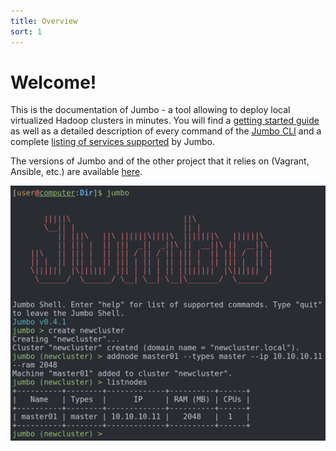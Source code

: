 ```yaml
---
title: Overview
sort: 1
---
```


# Welcome!

This is the documentation of Jumbo - a tool allowing to deploy local virtualized Hadoop clusters in minutes. You will find a [getting started guide](../getting-started/) as well as a detailed description of every command of the [Jumbo CLI](../commands) and a complete [listing of services supported](supported) by Jumbo.

The versions of Jumbo and of the other project that it relies on (Vagrant, Ansible, etc.) are available [here](versions).

![Jumbo shell](./../images/jumbo-shell.png)
